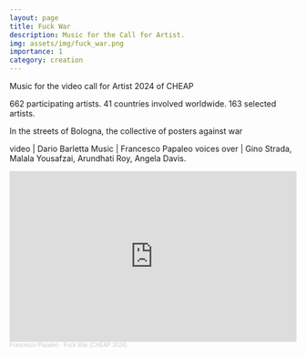 ```yaml
---
layout: page
title: Fuck War
description: Music for the Call for Artist.
img: assets/img/fuck_war.png
importance: 1
category: creation
---
```


Music for the video call for Artist 2024 of CHEAP

662 participating artists.
41 countries involved worldwide.
163 selected artists.

In the streets of Bologna, the collective of posters against war

video | Dario Barletta
Music | Francesco Papaleo
voices over | Gino Strada, Malala Yousafzai, Arundhati Roy, Angela Davis.

<iframe width="100%" height="300" scrolling="no" frameborder="no" allow="autoplay" src="https://w.soundcloud.com/player/?url=https%3A//api.soundcloud.com/tracks/1916961398&color=%23ff5500&auto_play=false&hide_related=false&show_comments=true&show_user=true&show_reposts=false&show_teaser=true&visual=true"></iframe>
<div style="font-size: 10px; color: #cccccc;line-break: anywhere;word-break: normal;overflow: hidden;white-space: nowrap;text-overflow: ellipsis; font-family: Interstate,Lucida Grande,Lucida Sans Unicode,Lucida Sans,Garuda,Verdana,Tahoma,sans-serif;font-weight: 100;">
    <a href="https://soundcloud.com/francescopapaleo" title="Francesco Papaleo" target="_blank" style="color: #cccccc; text-decoration: none;">Francesco Papaleo</a> · <a href="https://soundcloud.com/francescopapaleo/fuckwar-cheap-2024" title="Fuck War (CHEAP 2024)" target="_blank" style="color: #cccccc; text-decoration: none;">Fuck War (CHEAP 2024)</a></div>
